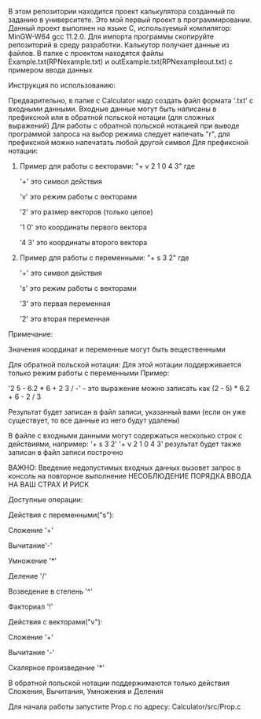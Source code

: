 В этом репозитории находится проект калькулятора созданный по заданию в университете.
Это мой первый проект в программировании.
Данный проект выполнен на языке C, используемый компилятор: MinGW-W64 gcc 11.2.0.
Для импорта программы скопируйте репозиторий в среду разработки. 
Калькутор получает данные из файлов.
В папке с проектом находятся файлы Example.txt(RPNexample.txt) и outExample.txt(RPNexampleout.txt) с примером ввода данных 

Инструкция по использованию:

Предварительно, в папке с Calculator надо создать файл формата '.txt' с входными данными.
Входные данные могут быть написаны в префиксной или в обратной польской нотации (для сложных выражений)
Для работы с обратной польской нотацией при выводе программой запроса на выбор режима следует напечать "r", для префиксной можно напечатать любой другой символ
Для префиксной нотации:
  1. Пример для работы с векторами: "+ v 2 1 0 4 3" где
     
     '+' это символ действия
     
     'v' это режим работы с векторами
     
     '2' это размер векторов (только целое)
     
     '1 0' это координаты первого вектора
     
     '4 3' это координаты второго вектора
     
  2. Пример для работы с переменными: "+ s 3 2" где
     
     '+' это символ действия
     
     's' это режим работы с векторами
     
     '3' это первая переменная
     
     '2' это вторая переменная
   
   Примечание:
   
   Значения координат и переменные могут быть вещественными
   
Для обратной польской нотации:
   Для этой нотации поддерживается только режим работы с переменными
   Пример:
  
   '2 5 - 6.2 * 6 + 2 3 / -' - это выражение можно записать как (2 - 5) * 6.2 + 6 - 2 / 3
  
  
   Результат будет записан в файл записи, указанный вами (если он уже существует, то все данные из него будут удалены)
   
   В файле с входными данными могут содержаться несколько строк с действиями, например:
   '+ s 3 2'
   '+ v 2 1 0 4 3' 
   результат будет также записан в файл записи построчно


ВАЖНО: Введение недопустимых входных данных вызовет запрос в консоль на повторное выполнение
НЕСОБЛЮДЕНИЕ ПОРЯДКА ВВОДА НА ВАШ СТРАХ И РИСК

Доступные операции:

Действия с переменными("s"):

Сложение '+'

Вычитание'-'

Умножение '*'

Деление '/'

Возведение в степень '^'

Факториал '!'

Действия с векторами("v"):

Сложение '+'

Вычитание '-'

Скалярное произведение '*'


В обратной польской нотации поддержимаются только действия Сложения, Вычитания, Умножения и Деления

Для начала работы запустите Prop.c по адресу: Calculator/src/Prop.c
